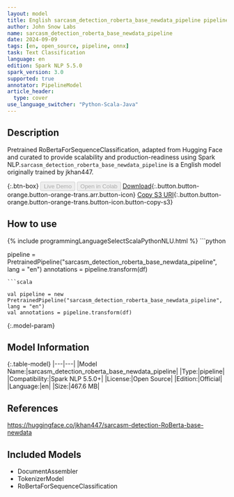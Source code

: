 ```yaml
---
layout: model
title: English sarcasm_detection_roberta_base_newdata_pipeline pipeline RoBertaForSequenceClassification from jkhan447
author: John Snow Labs
name: sarcasm_detection_roberta_base_newdata_pipeline
date: 2024-09-09
tags: [en, open_source, pipeline, onnx]
task: Text Classification
language: en
edition: Spark NLP 5.5.0
spark_version: 3.0
supported: true
annotator: PipelineModel
article_header:
  type: cover
use_language_switcher: "Python-Scala-Java"
---
```


## Description

Pretrained RoBertaForSequenceClassification, adapted from Hugging Face and curated to provide scalability and production-readiness using Spark NLP.`sarcasm_detection_roberta_base_newdata_pipeline` is a English model originally trained by jkhan447.

{:.btn-box}
<button class="button button-orange" disabled>Live Demo</button>
<button class="button button-orange" disabled>Open in Colab</button>
[Download](https://s3.amazonaws.com/auxdata.johnsnowlabs.com/public/models/sarcasm_detection_roberta_base_newdata_pipeline_en_5.5.0_3.0_1725903119127.zip){:.button.button-orange.button-orange-trans.arr.button-icon}
[Copy S3 URI](s3://auxdata.johnsnowlabs.com/public/models/sarcasm_detection_roberta_base_newdata_pipeline_en_5.5.0_3.0_1725903119127.zip){:.button.button-orange.button-orange-trans.button-icon.button-copy-s3}

## How to use



<div class="tabs-box" markdown="1">
{% include programmingLanguageSelectScalaPythonNLU.html %}
```python

pipeline = PretrainedPipeline("sarcasm_detection_roberta_base_newdata_pipeline", lang = "en")
annotations =  pipeline.transform(df)   

```
```scala

val pipeline = new PretrainedPipeline("sarcasm_detection_roberta_base_newdata_pipeline", lang = "en")
val annotations = pipeline.transform(df)

```
</div>

{:.model-param}
## Model Information

{:.table-model}
|---|---|
|Model Name:|sarcasm_detection_roberta_base_newdata_pipeline|
|Type:|pipeline|
|Compatibility:|Spark NLP 5.5.0+|
|License:|Open Source|
|Edition:|Official|
|Language:|en|
|Size:|467.6 MB|

## References

https://huggingface.co/jkhan447/sarcasm-detection-RoBerta-base-newdata

## Included Models

- DocumentAssembler
- TokenizerModel
- RoBertaForSequenceClassification